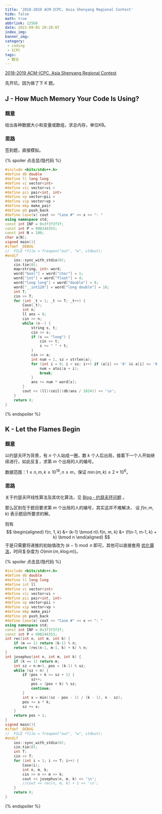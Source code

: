 ```yaml
---
title: '2018-2019 ACM-ICPC, Asia Shenyang Regional Contest'
hide: false
math: true
abbrlink: 12560
date: 2021-09-01 20:28:07
index_img:
banner_img:
category:
 - coding
 - ICPC
tags:
 - 数论
---
```


[2018-2019 ACM-ICPC, Asia Shenyang Regional Contest](https://codeforces.ml/gym/101955)

先开坑，因为做了下 K 题。

## J - How Much Memory Your Code Is Using?

### 题意

给出各种数据大小和变量或数组，求总内存，单位KB。

### 思路

签到题，直接模拟。

{% spoiler 点击显/隐代码 %}
```c++
#include <bits/stdc++.h>
#define db double
#define ll long long
#define vi vector<int>
#define vii vector<vi >
#define pii pair<int, int>
#define vp vector<pii >
#define vip vector<vp >
#define mkp make_pair
#define pb push_back
#define Case(x) cout << "Case #" << x << ": "
using namespace std;
const int INF = 0x3f3f3f3f;
const int P = 998244353;
const int N = 100;
char a[N];
signed main(){
#ifdef _DEBUG
//	FILE *file = freopen("out", "w", stdout);
#endif
	ios::sync_with_stdio(0);
	cin.tie(0);
	map<string, int> word;
	word["bool"] = word["char"] = 1;
	word["int"] = word["float"] = 4;
	word["long long"] = word["double"] = 8;
	word["__int128"] = word["long double"] = 16;
	int T;
	cin >> T;
	for (int _t = 1; _t <= T; _t++) {
		Case(_t);
		int n;
		ll ans = 0;
		cin >> n;
		while (n--) {
			string s, t;
			cin >> s;
			if (s == "long") {
				cin >> t;
				s += " " + t;
			}
			cin >> a;
			int num = 1, sz = strlen(a);
			for (int i = 0; i < sz; i++) if (a[i] >= '0' && a[i] <= '9') {
				num = atoi(a + i);
				break;
			}
			ans += num * word[s];
		}
		cout << (ll)(ceil((db)ans / 1024)) << '\n';
	}
	return 0;
}
```
{% endspoiler %}

## K - Let the Flames Begin

### 题意

以约瑟夫环为背景，有 $n$ 个人站成一圈，数 $k$ 个人后出局，接着下一个人开始继续进行，如此反复，求第 $m$ 个出局的人的编号。

数据范围：$1\leqslant n, m, k\leqslant 10^{18}, n\geqslant m$，保证 $\min(m, k) \leqslant 2\times 10^6$。

### 思路

关于约瑟夫环线性算法及其优化算法，见 [Blog - 约瑟夫环问题](/posts/7922/) 。

那么区别在于题目要求第 $m$ 个出局的人的编号，其实这并不难解决， 设 $f(n, m, k)$ 表示题目所要求的解。

则有 
$$
\begin{aligned}
f(n, 1, k) &= (k-1) \bmod n\\
f(n, m, k) &= (f(n-1, m-1, k) + k) \bmod n
\end{aligned}
$$
于是只需要将递推的初始值改为 $(k-1)\bmod n$ 即可，其他可以直接套用 [优化算法](/posts/7922/#优化)，时间复杂度为 $O(\min(m, k\log m))$。

{% spoiler 点击显/隐代码 %}
```c++
#include <bits/stdc++.h>
#define db double
#define ll long long
#define int ll
#define vi vector<int>
#define vii vector<vi >
#define pii pair<int, int>
#define vp vector<pii >
#define vip vector<vp >
#define mkp make_pair
#define pb push_back
#define Case(x) cout << "Case #" << x << ": "
using namespace std;
const int INF = 0x3f3f3f3f;
const int P = 998244353;
int rec(int n, int m, int k) {
	if (m == 1) return (k-1) % n;
	return (rec(n-1, m-1, k) + k) % n;
}
int josephus(int n, int m, int k) {
	if (k == 1) return m;
	int sz = n-m+1, pos = (k-1) % sz;
	while (sz < n) {
		if (pos + k >= sz + 1) {
			sz++;
			pos = (pos + k) % sz;
			continue;
		}
		int x = min((sz - pos - 1) / (k - 1), n - sz);
		pos += x * k;
		sz += x;
	}
	return pos + 1;
}
signed main(){
#ifdef _DEBUG
//	FILE *file = freopen("out", "w", stdout);
#endif
	ios::sync_with_stdio(0);
	cin.tie(0);
	int T;
	cin >> T;
	for (int i = 1; i <= T; i++) {
		Case(i);
		int n, m, k;
		cin >> n >> m >> k;
		cout << josephus(n, m, k) << '\n';
		//cout << rec(n, m, k) + 1 << '\n';
	}
	return 0;
}
```
{% endspoiler %}
